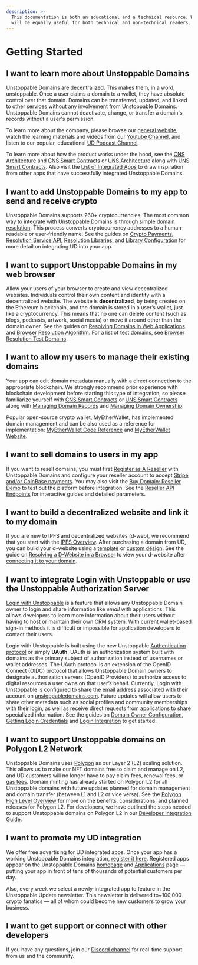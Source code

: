 ```yaml
---
description: >-
  This documentation is both an educational and a technical resource. We hope it
  will be equally useful for both technical and non-technical readers.
---
```


# Getting Started

## I want to learn more about Unstoppable Domains

Unstoppable Domains are decentralized. This makes them, in a word, unstoppable. Once a user claims a domain to a wallet, they have absolute control over that domain. Domains can be transferred, updated, and linked to other services without any involvement from Unstoppable Domains. Unstoppable Domains cannot deactivate, change, or transfer a domain's records without a user's permission.

To learn more about the company, please browse our [general website](https://unstoppabledomains.com), watch the learning materials and videos from our [Youtube Channel](https://www.youtube.com/c/UnstoppableDomains/videos), and listen to our popular, educational [UD Podcast Channel](https://open.spotify.com/show/2ZlyOpkkprGKS5KODk1PSS).

To learn more about how the product works under the hood, see the [CNS Architecture](domain-registry-essentials/uns-vs-cns-comparison/architecture-overview.md) and [CNS Smart Contracts](domain-registry-essentials/cns-smart-contracts.md) or [UNS Architecture](domain-registry-essentials/uns-vs-cns-comparison/uns-architecture-overview.md) along with [UNS Smart Contracts](domain-registry-essentials/uns-smart-contracts.md). Also visit the [List of Integrated Apps](https://unstoppabledomains.com/apps) to draw inspiration from other apps that have successfully integrated Unstoppable Domains.

## I want to add Unstoppable Domains to my app to send and receive crypto

Unstoppable Domains supports 260+ cryptocurrencies. The most common way to integrate with Unstoppable Domains is through [simple domain resolution](domain-registry-essentials/resolving-domain-records.md). This process converts cryptocurrency addresses to a human-readable or user-friendly name. See the guides on [Crypto Payments](send-and-receive-crypto-payments/crypto-payments.md), [Resolution Service API](send-and-receive-crypto-payments/crypto-payments.md#domain-resolution-using-resolution-service), [Resolution Libraries](send-and-receive-crypto-payments/resolution-libraries/), and [Library Configuration](send-and-receive-crypto-payments/resolution-libraries/library-configuration.md) for more detail on integrating UD into your app.

## I want to support Unstoppable Domains in my web browser

Allow your users of your browser to create and view decentralized websites. Individuals control their own content and identity with a decentralized website. The website is **decentralized**, by being created on the Ethereum blockchain, and the domain is stored in a user’s wallet, just like a cryptocurrency. This means that no one can delete content (such as blogs, podcasts, artwork, social media) or move it around other than the domain owner. See the guides on [Resolving Domains in Web Applications](support-unstoppable-domains-in-a-web-browser/resolving-domains-in-a-browser.md) and [Browser Resolution Algorithm](support-unstoppable-domains-in-a-web-browser/browser-resolution-algorithm.md). For a list of test domains, see [Browser Resolution Test Domains](support-unstoppable-domains-in-a-web-browser/test-domains.md).

## I want to allow my users to manage their existing domains

Your app can edit domain metadata manually with a direct connection to the appropriate blockchain. We strongly recommend prior experience with blockchain development before starting this type of integration, so please familiarize yourself with [CNS Smart Contracts](domain-registry-essentials/cns-smart-contracts.md) or [UNS Smart Contracts](domain-registry-essentials/uns-smart-contracts.md) along with [Managing Domain Records](allow-my-users-to-manage-existing-domains/managing-domain-records.md) and [Managing Domain Ownership](allow-my-users-to-manage-existing-domains/managing-domain-ownership/).

Popular open-source crypto wallet, MyEtherWallet, has implemented domain management and can be also used as a reference for implementation: [MyEtherWallet Code Reference](https://github.com/MyEtherWallet/MyEtherWallet/tree/master/src/dapps/Unstoppable) and [MyEtherWallet Website](https://www.myetherwallet.com).

## I want to sell domains to users in my app

If you want to resell domains, you must first [Register as A Reseller](sell-domains-to-users-in-my-app/register-as-reseller/) with Unstoppable Domains and configure your reseller account to accept [Stripe and/or CoinBase payments](sell-domains-to-users-in-my-app/register-as-reseller/setup-payment-methods.md). You may also visit the [Buy Domain: Reseller Demo](https://unstoppabledomains.github.io/reseller-demo/#/reseller-demo) to test out the platform before integration. See the [Reseller API Endpoints](sell-domains-to-users-in-my-app/reseller-api-endpoints.md) for interactive guides and detailed parameters.

## I want to build a decentralized website and link it to my domain

If you are new to IPFS and decentralized websites (d-web), we recommend that you start with the [IPFS Overview](build-a-decentralized-website/overview-of-ipfs-and-d-web.md). After purchasing a domain from UD, you can build your d-website using a [template](build-a-decentralized-website/connecting-your-d-website-to-your-domain/using-a-template-for-your-d-website.md) or [custom design](build-a-decentralized-website/connecting-your-d-website-to-your-domain/building-a-custom-d-website.md). See the guide on [Resolving a D-Website in a Browser](build-a-decentralized-website/resolving-a-d-website-in-a-browser.md) to view your d-website after [connecting it to your domain](build-a-decentralized-website/connecting-your-d-website-to-your-domain/).

## I want to integrate Login with Unstoppable or use the Unstoppable Authorization Server

[Login with Unstoppable](login-with-unstoppable/high-level-overview.md) is a feature that allows any Unstoppable Domain owner to login and share information like _email_ with applications. This allows developers to learn more information about their users without having to host or maintain their own CRM system. With current wallet-based sign-in methods it is difficult or impossible for application developers to contact their users.

Login with Unstoppable is built using the new Unstoppable [Authentication protocol](login-with-unstoppable/authorization-server/authentication-protocol.md) or simply **UAuth**. UAuth is an authorization system built with domains as the primary subject of authorization instead of usernames or wallet addresses. The UAuth protocol is an extension of the OpenID Connect (OIDC) protocol that allows Unstoppable Domain owners to designate authorization servers (OpenID Providers) to authorize access to digital resources a user owns on that user’s behalf. Currently, Login with Unstoppable is configured to share the email address associated with their account on [unstoppabledomains.com](http://unstoppabledomains.com). Future updates will allow users to share other metadata such as social profiles and community memberships with their login, as well as receive direct requests from applications to share specialized information. See the guides on [Domain Owner Configuration](broken-reference), [Getting Login Credentials](login-with-unstoppable/getting-login-credentials.md) and [Login Integration](login-with-unstoppable/login-integration-guides/) to get started.

## I want to support Unstoppable domains on Polygon L2 Network

Unstoppable Domains uses [Polygon](https://polygon.technology) as our Layer 2 (L2) scaling solution. This allows us to make our NFT domains free to claim and manage on L2, and UD customers will no longer have to pay claim fees, renewal fees, or [gas fees](https://youtu.be/h3rP3Ptvka4). Domain minting has already started on Polygon L2 for all Unstoppable domains with future updates planned for domain management and domain transfer (between L1 and L2 or vice versa). See the [Polygon High Level Overview](polygon-l2-network/polygon-high-level-overview.md) for more on the benefits, considerations, and planned releases for Polygon L2. For developers, we have outlined the steps needed to support Unstoppable domains on Polygon L2 in our [Developer Integration Guide](polygon-l2-network/polygon-developer-integration.md).

## I want to promote my UD integration

We offer free advertising for UD integrated apps. Once your app has a working Unstoppable Domains integration, [register it here](https://unstoppabledomains.com/app-submission). Registered apps appear on the Unstoppable Domains [homepage](https://unstoppabledomains.com) and [Applications](https://unstoppabledomains.com/apps) page — putting your app in front of tens of thousands of potential customers per day.

Also, every week we select a newly-integrated app to feature in the Unstoppable Update newsletter. This newsletter is delivered to\~100,000 crypto fanatics — all of whom could become new customers to grow your business.

## I want to get support or connect with other developers

If you have any questions, join our [Discord channel](https://discord.gg/b6ZVxSZ9Hn) for real-time support from us and the community.

